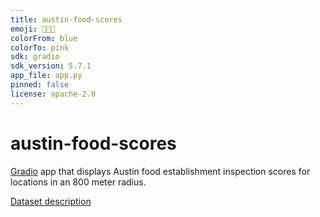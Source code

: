 ```yaml
---
title: austin-food-scores
emoji: 🌮🍔🍕
colorFrom: blue
colorTo: pink
sdk: gradio
sdk_version: 5.7.1
app_file: app.py
pinned: false
license: apache-2.0
---
```


# austin-food-scores

[Gradio](https://www.gradio.app/) app that displays Austin food establishment inspection scores
for locations in an 800 meter radius.

[Dataset description](https://datahub.austintexas.gov/stories/s/Food-Establishment-Inspection-Scores/7scf-8i7v/)
